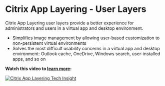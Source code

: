 ﻿---
layout: doc
h3InToc: true
contributedBy: Mayank Singh
description: User layers persist user profile settings, data, and user-installed applications in non-persistent VDI environments.
---
# Citrix App Layering - User Layers

Citrix App Layering user layers provide a better experience for administrators and users in a virtual app and desktop environment.

-  Simplifies image management by allowing user-based customization to non-persistent virtual environments
-  Solves the most difficult usability concerns in a virtual app and desktop environment: Outlook cache, OneDrive, Windows search, user-installed apps, and so on

**Watch this video to [learn more](https://www.youtube.com/watch?v=vd0JoHkCZGs):**

[![Citrix App Layering Tech Insight](/en-us/tech-zone/learn/media/shared_video-placeholder.png)](https://www.youtube.com/watch?v=vd0JoHkCZGs)
